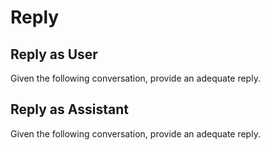 # Reply

## Reply as User

Given the following conversation, provide an adequate reply.

## Reply as Assistant

Given the following conversation, provide an adequate reply.
